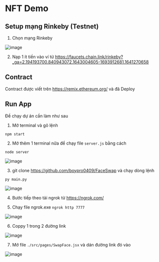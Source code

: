 # NFT Demo

## Setup mạng Rinkeby (Testnet)
1. Chọn mạng Rinkeby

![image](https://user-images.githubusercontent.com/68543789/150730786-73c38b9b-6b21-4668-ba19-eadc66d917f2.png)

2. Nạp 1 ít tiền vào ví từ https://faucets.chain.link/rinkeby?_ga=2.194193700.840943072.1643004605-1693912681.1641270658


## Contract

Contract được viết trên https://remix.ethereum.org/ và đã Deploy




## Run App

Đề chạy dự án cần làm như sau
1. Mở terminal và gõ lệnh

`npm start` 

2. Mở thêm 1 terminal nữa để chạy file `server.js` bằng cách

`node server`

![image](https://user-images.githubusercontent.com/68543789/150733579-7f89c575-87bf-4df2-b885-3b6a06ea9675.png)


3. git clone https://github.com/boypro0409/FaceSwap và chạy dòng lệnh

`py main.py`

![image](https://user-images.githubusercontent.com/68543789/154912171-20654c52-5c18-4c87-a1d2-00a87bfe9f70.png)

4. Bước tiếp theo tải ngrok từ https://ngrok.com/

5. Chạy file ngrok.exe `ngrok http 7777`

![image](https://user-images.githubusercontent.com/68543789/154912738-83126949-0388-4254-a465-c4203cd4879c.png)

6. Coppy 1 trong 2 đường link

![image](https://user-images.githubusercontent.com/68543789/154912887-83b650c4-adae-4de9-a22b-9de6d3d9ad83.png)

7. Mở file `./src/pages/SwapFace.jsx` và dán đường link đó vào

![image](https://user-images.githubusercontent.com/68543789/154913051-206bebd6-749c-4ced-a3b8-063e27e1eb22.png)



